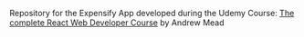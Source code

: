 Repository for the Expensify App developed during the Udemy Course: [The complete React Web Developer Course](https://www.udemy.com/react-2nd-edition) by Andrew Mead

